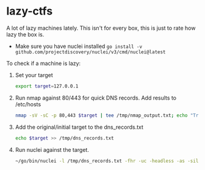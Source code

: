 # lazy-ctfs
A lot of lazy machines lately. This isn't for every box, this is just to rate how lazy the box is.

- Make sure you have nuclei installed
```go install -v github.com/projectdiscovery/nuclei/v3/cmd/nuclei@latest```


To check if a machine is lazy:
1. Set your target
   ```bash
   export target=127.0.0.1
   ```

2. Run nmap against 80/443 for quick DNS records. Add results to /etc/hosts
   ```bash
   nmap -sV -sC -p 80,443 $target | tee /tmp/nmap_output.txt; echo "Try adding these to your /etc/hosts file"; grep "DNS:" /tmp/nmap_output.txt | sed 's/.*DNS:\(.*\)/\1/' | tr ',' '\n' | sed 's/^[ \t]*//' | tee /tmp/dns_records.txt
   ```

3. Add the original/initial target to the dns_records.txt
   ```bash
   echo $target >> /tmp/dns_records.txt
   ```

4. Run nuclei against the target.
   ```bash
   ~/go/bin/nuclei -l /tmp/dns_records.txt -fhr -uc -headless -as -silent
   ```
